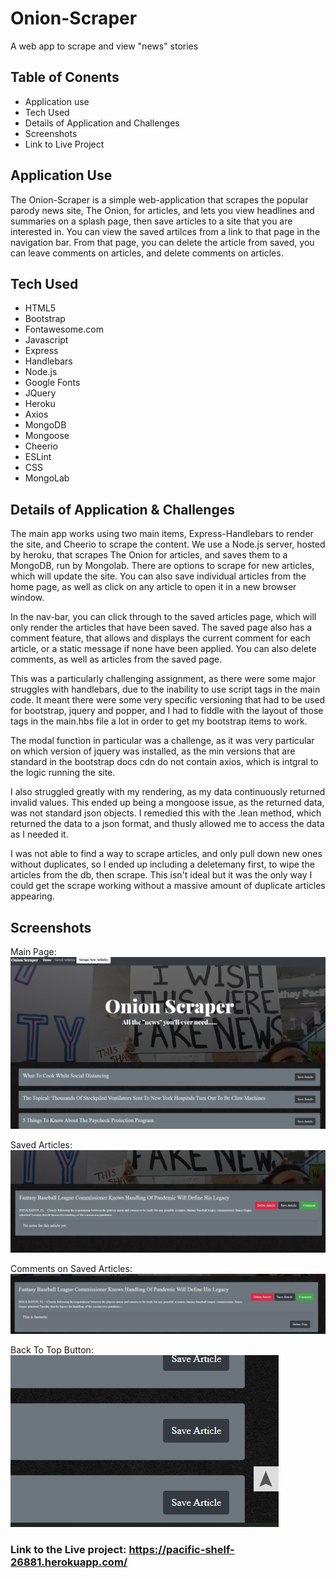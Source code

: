 # Onion-Scraper
A web app to scrape and view "news" stories

## Table of Conents

* Application use
* Tech Used
* Details of Application and Challenges
* Screenshots
* Link to Live Project

## Application Use
The Onion-Scraper is a simple web-application that scrapes the popular parody news site, The Onion, for articles, and lets you view headlines and summaries on a splash page, then save articles to a site that you are interested in. You can view the saved artilces from a link to that page in the navigation bar. From that page, you can delete the article from saved, you can leave comments on articles, and delete comments on articles. 

## Tech Used

* HTML5
* Bootstrap
* Fontawesome.com
* Javascript
* Express
* Handlebars
* Node.js
* Google Fonts
* JQuery
* Heroku
* Axios
* MongoDB
* Mongoose
* Cheerio
* ESLint
* CSS
* MongoLab 

## Details of Application & Challenges

The main app works using two main items, Express-Handlebars to render the site, and Cheerio to scrape the content. We use a Node.js server, hosted by heroku, that scrapes The Onion for articles, and saves them to a MongoDB, run by Mongolab. There are options to scrape for new articles, which will update the site. You can also save individual articles from the home page, as well as click on any article to open it in a new browser window. 

In the nav-bar, you can click through to the saved articles page, which will only render the articles that have been saved. The saved page also has a comment feature, that allows and displays the current comment for each article, or a static message if none have been applied. You can also delete comments, as well as articles from the saved page. 

This was a particularly challenging assignment, as there were some major struggles with handlebars, due to the inability to use script tags in the main code. It meant there were some very specific versioning that had to be used for bootstrap, jquery and popper, and I had to fiddle with the layout of those tags in the main.hbs file a lot in order to get my bootstrap items to work. 

The modal function in particular was a challenge, as it was very particular on which version of jquery was installed, as the min versions that are standard in the bootstrap docs cdn do not contain axios, which is intgral to the logic running the site. 

I also struggled greatly with my rendering, as my data continuously returned invalid values. This ended up being a mongoose issue, as the returned data, was not standard json objects. I remedied this with the .lean method, which returned the data to a json format, and thusly allowed me to access the data as I needed it. 

I was not able to find a way to scrape articles, and only pull down new ones without duplicates, so I ended up including a deletemany first, to wipe the articles from the db, then scrape. This isn't ideal but it was the only way I could get the scrape working without a massive amount of duplicate articles appearing. 

## Screenshots

Main Page: 
![Main Page](/public/assets/images/mainPage.jpg)

Saved Articles:
![Saved Articles](/public/assets/images/savedArticles.jpg)

Comments on Saved Articles:
![Comments](/public/assets/images/savedArticleComment.jpg)

Back To Top Button:
![Back To Top](/public/assets/images/backToTop.jpg)

### Link to the Live project: https://pacific-shelf-26881.herokuapp.com/